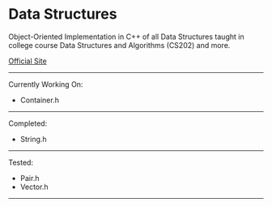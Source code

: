 # Data Structures
Object-Oriented Implementation in C++ of all Data Structures taught in college course Data Structures and Algorithms (CS202) and more.

[Official Site](https://kkothuri.github.io/Data-Structures/)

---

Currently Working On:
- Container.h

---

Completed:
- String.h

---

Tested:
- Pair.h
- Vector.h

---
